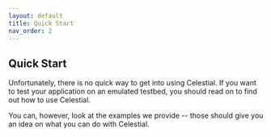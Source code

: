 ```yaml
---
layout: default
title: Quick Start
nav_order: 2
---
```


## Quick Start

Unfortunately, there is no quick way to get into using Celestial.
If you want to test your application on an emulated testbed, you should read on
to find out how to use Celestial.

You can, however, look at the examples we provide
-- those should give you an idea on what you can do with Celestial.
